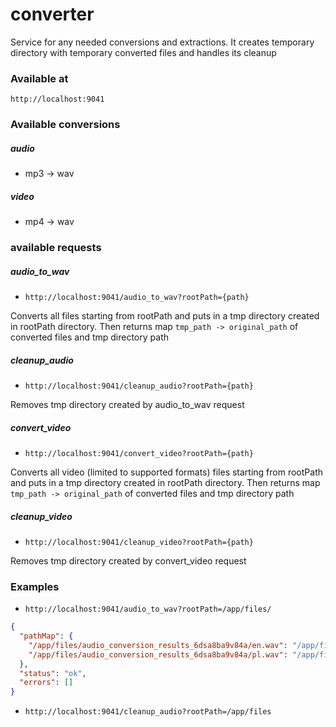 # converter

Service for any needed conversions and extractions. It creates temporary directory with temporary converted files and handles its cleanup

### Available at

`http://localhost:9041`

### Available conversions

##### audio

- mp3 -> wav

##### video

- mp4 -> wav

### available requests

##### audio_to_wav

- `http://localhost:9041/audio_to_wav?rootPath={path}`

Converts all files starting from rootPath and puts in a tmp directory created in rootPath directory.
 Then returns map `tmp_path -> original_path` of converted files and tmp directory path

##### cleanup_audio

- `http://localhost:9041/cleanup_audio?rootPath={path}`

Removes tmp directory created by audio_to_wav request

##### convert_video

- `http://localhost:9041/convert_video?rootPath={path}`

Converts all video (limited to supported formats) files starting from rootPath and puts in a tmp directory created in rootPath directory.
 Then returns map `tmp_path -> original_path` of converted files and tmp directory path

##### cleanup_video

- `http://localhost:9041/cleanup_video?rootPath={path}`

Removes tmp directory created by convert_video request

### Examples

- `http://localhost:9041/audio_to_wav?rootPath=/app/files/`

```json
{
  "pathMap": {
    "/app/files/audio_conversion_results_6dsa8ba9v84a/en.wav": "/app/files/en.mp3",
    "/app/files/audio_conversion_results_6dsa8ba9v84a/pl.wav": "/app/files/pl.mp3",
  },
  "status": "ok",
  "errors": []
}
```

- `http://localhost:9041/cleanup_audio?rootPath=/app/files`